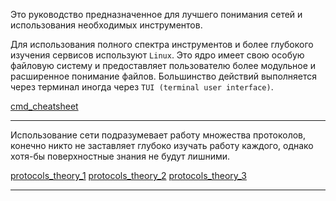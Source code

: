 Это руководство предназначенное для лучшего понимания сетей и использования необходимых инструментов.

Для использования полного спектра инструментов и более глубокого изучения сервисов используют `Linux`. Это ядро имеет свою особую файловую систему и предоставляет пользователю более модульное и расширенное понимание файлов. Большинство действий выполняется через терминал иногда через `TUI (terminal user interface)`.

[cmd_cheatsheet](cmd_cheatsheet.md)

---

Использование сети подразумевает работу множества протоколов, конечно никто не заставляет глубоко изучать работу каждого, однако хотя-бы поверхностные знания не будут лишними.

[protocols_theory_1](protocols_theory_1.md)
[protocols_theory_2](protocols_theory_2.md)
[protocols_theory_3](protocols_theory_3.md)

---

